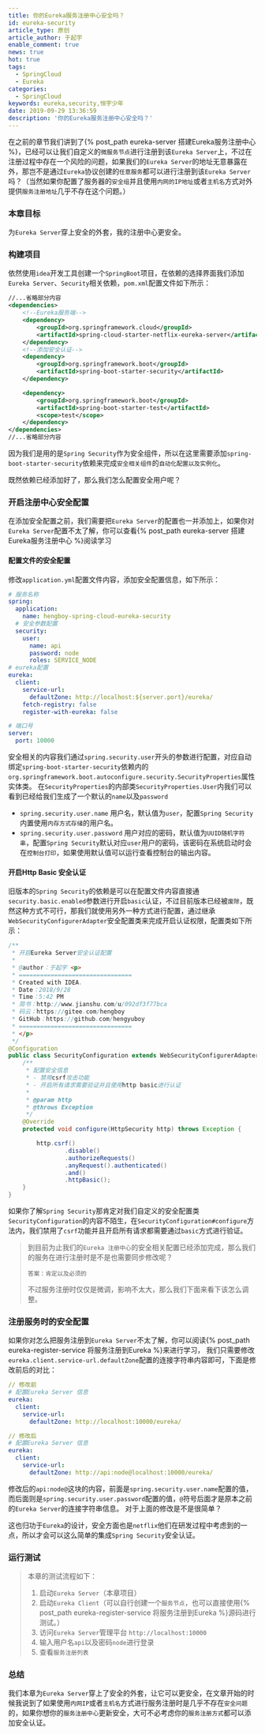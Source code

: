 ```yaml
---
title: 你的Eureka服务注册中心安全吗？
id: eureka-security
article_type: 原创
article_author: 于起宇
enable_comment: true
news: true
hot: true
tags:
  - SpringCloud
  - Eureka
categories:
  - SpringCloud
keywords: eureka,security,恒宇少年
date: 2019-09-29 13:36:59
description: '你的Eureka服务注册中心安全吗？'
---
```

在之前的章节我们讲到了{% post_path eureka-server 搭建Eureka服务注册中心 %}，已经可以让我们自定义的`微服务节点`进行注册到该`Eureka Server`上，不过在注册过程中存在一个风险的问题，如果我们的`Eureka Server`的地址无意暴露在外，那岂不是通过`Eureka`协议创建的`任意服务`都可以进行注册到该`Eureka Server`吗？（当然如果你配置了服务器的`安全组`并且使用`内网的IP地址`或者`主机名`方式对外提供`服务注册地址`几乎不存在这个问题。）
<!--more-->
### 本章目标
为`Eureka Server`穿上安全的外套，我的注册中心更安全。
### 构建项目
依然使用`idea`开发工具创建一个`SpringBoot`项目，在依赖的选择界面我们添加`Eureka Server`、`Security`相关依赖，`pom.xml`配置文件如下所示：
```xml
//...省略部分内容
<dependencies>
    <!--Eureka服务端-->
    <dependency>
        <groupId>org.springframework.cloud</groupId>
        <artifactId>spring-cloud-starter-netflix-eureka-server</artifactId>
    </dependency>
    <!--添加安全认证-->
    <dependency>
        <groupId>org.springframework.boot</groupId>
        <artifactId>spring-boot-starter-security</artifactId>
    </dependency>

    <dependency>
        <groupId>org.springframework.boot</groupId>
        <artifactId>spring-boot-starter-test</artifactId>
        <scope>test</scope>
    </dependency>
</dependencies>
//...省略部分内容
```
因为我们是用的是`Spring Security`作为安全组件，所以在这里需要添加`spring-boot-starter-security`依赖来完成`安全相关组件`的`自动化配置以及实例化`。

既然依赖已经添加好了，那么我们怎么配置安全用户呢？

### 开启注册中心安全配置
在添加安全配置之前，我们需要把`Eureka Server`的配置也一并添加上，如果你对`Eureka Server`配置不太了解，你可以查看{% post_path eureka-server 搭建Eureka服务注册中心 %}阅读学习

#### 配置文件的安全配置
修改`application.yml`配置文件内容，添加安全配置信息，如下所示：
```yaml
# 服务名称
spring:
  application:
    name: hengboy-spring-cloud-eureka-security
  # 安全参数配置
  security:
    user:
      name: api
      password: node
      roles: SERVICE_NODE
# eureka配置
eureka:
  client:
    service-url:
      defaultZone: http://localhost:${server.port}/eureka/
    fetch-registry: false
    register-with-eureka: false

# 端口号
server:
  port: 10000

```
安全相关的内容我们通过`spring.security.user`开头的参数进行配置，对应自动绑定`spring-boot-starter-security`依赖内的`org.springframework.boot.autoconfigure.security.SecurityProperties`属性实体类。
在`SecurityProperties`的内部类`SecurityProperties.User`内我们可以看到已经给我们生成了一个默认的`name`以及`password`
- `spring.security.user.name`
用户名，默认值为`user`，配置`Spring Security`内置使用`内存方式存储`的用户名。
- `spring.security.user.password`
用户对应的密码，默认值为`UUID随机字符串`，配置`Spring Security`默认对应`user`用户的密码，该密码在系统启动时会在`控制台打印`，如果使用默认值可以运行查看控制台的输出内容。

#### 开启Http Basic 安全认证
旧版本的`Spring Security`的依赖是可以在配置文件内容直接通`security.basic.enabled`参数进行开启`basic`认证，不过目前版本已经被`废除`，既然这种方式不可行，那我们就使用另外一种方式进行配置，通过继承`WebSecurityConfigurerAdapter`安全配置类来完成开启认证权限，配置类如下所示：
```java
/**
 * 开启Eureka Server安全认证配置
 *
 * @author：于起宇 <p>
 * ================================
 * Created with IDEA.
 * Date：2018/9/28
 * Time：5:42 PM
 * 简书：http://www.jianshu.com/u/092df3f77bca
 * 码云：https://gitee.com/hengboy
 * GitHub：https://github.com/hengyuboy
 * ================================
 * </p>
 */
@Configuration
public class SecurityConfiguration extends WebSecurityConfigurerAdapter {
    /**
     * 配置安全信息
     * - 禁用csrf攻击功能
     * - 开启所有请求需要验证并且使用http basic进行认证
     *
     * @param http
     * @throws Exception
     */
    @Override
    protected void configure(HttpSecurity http) throws Exception {

        http.csrf()
                .disable()
                .authorizeRequests()
                .anyRequest().authenticated()
                .and()
                .httpBasic();
    }
}
```
如果你了解`Spring Security`那肯定对我们自定义的安全配置类`SecurityConfiguration`的内容不陌生，在`SecurityConfiguration#configure`方法内，我们禁用了`csrf`功能并且开启所有请求都需要通过`basic`方式进行验证。

> 到目前为止我们的`Eureka 注册中心`的安全相关配置已经添加完成，那么我们的服务在进行注册时是不是也需要同步修改呢？
> 
> `答案：肯定以及必须的`
> 
> 不过服务注册时仅仅是微调，影响不太大，那么我们下面来看下该怎么调整。

### 注册服务时的安全配置
如果你对怎么把服务注册到`Eureka Server`不太了解，你可以阅读{% post_path eureka-register-service 将服务注册到Eureka %}来进行学习，
我们只需要修改`eureka.client.service-url.defaultZone`配置的连接字符串内容即可，下面是修改前后的对比：
```yaml
// 修改前
# 配置Eureka Server 信息
eureka:
  client:
    service-url:
      defaultZone: http://localhost:10000/eureka/

// 修改后
# 配置Eureka Server 信息
eureka:
  client:
    service-url:
      defaultZone: http://api:node@localhost:10000/eureka/
```
修改后的`api:node@`这块的内容，前面是`spring.security.user.name`配置的值，而后面则是`spring.security.user.password`配置的值，`@`符号后面才是原本之前的`Eureka Server`的连接字符串信息。
对于上面的修改是不是很简单？

这也归功于`Eureka`的设计，安全方面也是`netflix`他们在研发过程中考虑到的一点，所以才会可以这么简单的集成`Spring Security`安全认证。

### 运行测试
> 本章的测试流程如下：
> 1. 启动`Eureka Server`（本章项目）
> 2. 启动`Eureka Client`（可以自行创建一个`服务节点`，也可以直接使用{% post_path eureka-register-service 将服务注册到Eureka %}源码进行测试。）
> 3. 访问`Eureka Server`管理平台 `http://localhost:10000`
> 4. 输入用户名`api`以及密码`node`进行登录
> 5. 查看`服务注册列表`

### 总结
我们本章为`Eureka Server`穿上了安全的外套，让它可以更安全，在文章开始的时候我说到了如果使用`内网IP`或者`主机名`方式进行服务注册时是几乎不存在`安全问题`的，如果你想你的`服务注册中心`更新安全，大可不必考虑你的`服务注册方式`都可以添加安全认证。